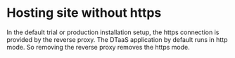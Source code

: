 # Hosting site without https

In the default trial or production installation setup,
the https connection is provided by the reverse proxy.
The DTaaS application by default runs in http mode.
So removing the reverse proxy removes the https mode.
